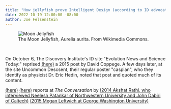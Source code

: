 ```yaml
---
title: "How jellyfish prove Intelligent Design (according to ID advocates)"
date: 2022-10-19 12:00:00 -08:00
author: Joe Felsenstein
---
```


<figure><img src="/uploads/2022/Aurelia_aurita.jpg" alt="Moon Jellyfish"/>
<figcaption>The Moon Jellyfish, Aurelia aurita</em>.  From Wikimedia Commons.<figcaption>
</figure>

<p>&nbsp;<//p>

On October 6, The Discovery Institute's ID site "Evolution News and Science Today:" reprised
[(here)](https://evolutionnews.org/2022/10/secrets-that-give-sea-lions-and-jellyfish-their-edge-as-swimmers/)
a 2015 post by David Coppege.  A few days later, at the site Uncommon Descsent, their regular
poster "caspian", who they identify as physicist Dr. Eric Hedin, noted that post and quoted
much of its content.

[(here)](https://uncommondescent.com/biology/at-evolution-news-secrets-that-give-sea-lions-and-jellyfish-their-edge-as-swimmers/)
[(here)](https://theconversation.com/scientists-at-work-cracking-sea-lions-high-thrust-low-wake-swimming-technique-45295)
reports at <em>The Conversation</em> by 
[(2014 Akshat Rathi, who interviewed Neelesh Patankar of Northwestern University and John Dabiri of Caltech)]()
[(2015 Megan Leftwich at George Washington University)](https://theconversation.com/scientists-at-work-cracking-sea-lions-high-thrust-low-wake-swimming-technique-45295)
